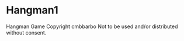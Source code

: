 Hangman1
========

Hangman Game
Copyright cmbbarbo
Not to be used and/or distributed without consent.
